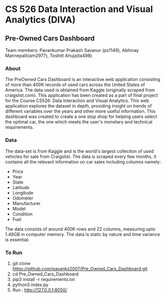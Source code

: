 # CS 526 Data Interaction and Visual Analytics (DIVA)
## Pre-Owned Cars Dashboard

Team members: Pavankumar Prakash Savanur (ps1149), Abhinay Mannepalli(am2977), Toshitt Ahuja(ta498)

### About
The PreOwned Cars Dashboard is an interactive web application consisting of more than 400K records of used cars across the United States of America. 
The data used is obtained from Kaggle (originally scraped from craigslist.com). 
This application has been created as a part of final project for the Course CS526: Data Interaction and Visual Analytics. 
This web application explores the dataset in depth, providing insight on trends of different variables over the years and other more useful information. 
This dashboard was created to create a one stop shop for helping users select the optimal car, the one which meets the user's monetary and technical requirements.

### Data
The data-set is from Kaggle and is the world's largest collection of used vehicles for sale from Craigslist. 
The data is scraped every few months, it contains all the relevant information on car sales including columns namely:

- Price
- Year
- State
- Latitude
- Longitude
- Odometer
- Manufacturer
- Model
- Condition
- Fuel

The data consists of around 400K rows and 22 columns, measuring upto 1.46GB in computer memory.
The data is static by nature and time variance is essential.

### To Run
 1. git clone https://github.com/pavanks2007/Pre_Owned_Cars_Dashboard.git
 2. cd Pre_Owned_Cars_Dashboard
 3. pip3 install -r requirements.txt
 4. python3 index.py
 5. Run : http://127.0.0.1:8050/
